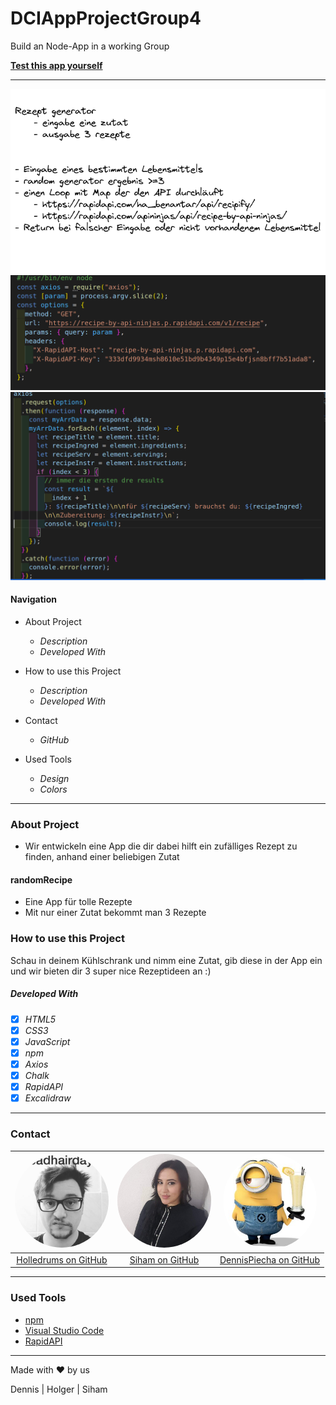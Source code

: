 # DCIAppProjectGroup4

Build an Node-App in a working Group

**[Test this app yourself](github.link)**

---

![brainstorm scrabble](./IMG/brainstorm.png)<br>
![code1](./IMG/Teil1.png)<br>
![code2](./IMG/Teil2.png)<br>

#### Navigation

- About Project
  - _Description_
  - _Developed With_
- How to use this Project
  - _Description_
  - _Developed With_
- Contact

  - _GitHub_

- Used Tools
  - _Design_
  - _Colors_

---

### About Project

- Wir entwickeln eine App die dir dabei hilft ein zufälliges Rezept zu finden, anhand einer beliebigen Zutat

#### randomRecipe

- Eine App für tolle Rezepte
- Mit nur einer Zutat bekommt man 3 Rezepte

### How to use this Project

Schau in deinem Kühlschrank und nimm eine Zutat, gib diese in der App ein und wir bieten dir 3 super nice Rezeptideen an :)

##### Developed With

- [x] _HTML5_
- [x] _CSS3_
- [x] _JavaScript_
- [x] _npm_
- [x] _Axios_
- [x] _Chalk_
- [x] _RapidAPI_
- [x] _Excalidraw_

---

### Contact<br>

| <img style = "border-radius: 50%" src= "./IMG/profilHolle.jpeg" width="150px"> | <img style = "border-radius: 50%" src= "./IMG/siham.saidi.jpg" width="150px"> | <img style = "border-radius: 50%" src= "./IMG/minion.jpg" width="150px"> |
| :----------------------------------------------------------------------------: | :---------------------------------------------------------------------------: | :----------------------------------------------------------------------: |
|       <a href= "https://github.com/holledrums">Holledrums on GitHub</a>        |         <a href= "https://github.com/sihamsaidi">Siham on GitHub</a>          |  <a href= "https://github.com/dennispiecha">DennisPiecha on GitHub</a>   |

---

### Used Tools

- [npm](https://www.npmjs.com/)
- [Visual Studio Code](https://code.visualstudio.com/)
- [RapidAPI](https://rapidapi.com/apininjas/api/recipe-by-api-ninjas/)

---

Made with ❤️ by us

Dennis | Holger | Siham
